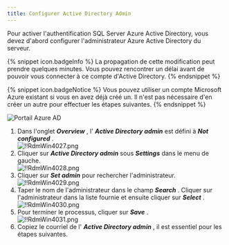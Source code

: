 ```yaml
---
title: Configurer Active Directory Admin
---
```

Pour activer l'authentification SQL Server Azure Active Directory, vous devez d'abord configurer l'administrateur Azure Active Directory du serveur. 

{% snippet icon.badgeInfo %} 
La propagation de cette modification peut prendre quelques minutes. Vous pouvez rencontrer un délai avant de pouvoir vous connecter à ce compte d'Active Directory. 
{% endsnippet %}
 
{% snippet icon.badgeNotice %} 
Vous pouvez utiliser un compte Microsoft Azure existant si vous en avez déjà créé un. Il n'est pas nécessaire d'en créer un autre pour effectuer les étapes suivantes. 
{% endsnippet %}
 
![Portail Azure AD](/img/fr/rdm/windows/clip11581.png) 

1. Dans l'onglet ***Overview*** , l' ***Active Directory admin*** est défini à ***Not configured*** .  
![!!RdmWin4027.png](/img/fr/rdm/windows/RdmWin4027.png) 
1. Cliquer sur ***Active Directory admin*** sous ***Settings*** dans le menu de gauche.  
![!!RdmWin4028.png](/img/fr/rdm/windows/RdmWin4028.png) 
1. Cliquer sur ***Set admin*** pour rechercher l'administrateur.  
![!!RdmWin4029.png](/img/fr/rdm/windows/RdmWin4029.png) 
1. Taper le nom de l'administrateur dans le champ ***Search*** . Cliquer sur l'administrateur dans la liste fournie et ensuite cliquer sur ***Select*** .  
![!!RdmWin4030.png](/img/fr/rdm/windows/RdmWin4030.png) 
1. Pour terminer le processus, cliquer sur ***Save*** .  
![!!RdmWin4031.png](/img/fr/rdm/windows/RdmWin4031.png) 
1. Copiez le courriel de l' ***Active Directory admin*** , il est essentiel pour les étapes suivantes. 
